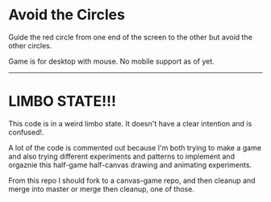 # Avoid the Circles

Guide the red circle from one end of the screen to the other but avoid the other circles.

Game is for desktop with mouse. No mobile support as of yet.

---

# LIMBO STATE!!!

This code is in a weird limbo state. It doesn't have a clear intention and is confused!.

A lot of the code is commented out because I'm both trying to make a game and also trying different experiments and patterns to implement and orgaznie this half-game half-canvas drawing and animating experiments.

From this repo I should fork to a canvas-game repo, and then cleanup and merge into master or merge then cleanup, one of those.
